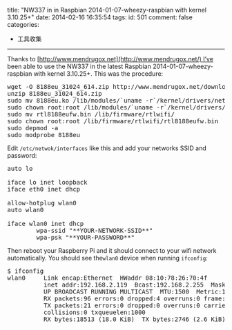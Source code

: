title: "NW337 in in Raspbian 2014-01-07-wheezy-raspbian with kernel 3.10.25+"
date: 2014-02-16 16:35:54
tags:
id: 501
comment: false
categories:
  - 工具收集
---

Thanks to [http://www.mendrugox.net](http://www.mendrugox.net/) I’ve been able to use the NW337 in the latest Raspbian 2014-01-07-wheezy-raspbian with kernel 3.10.25+. This was the procedure:
<pre>wget -O 8188eu_31024_614.zip http://www.mendrugox.net/downloads/14
unzip 8188eu_31024_614.zip
sudo mv 8188eu.ko /lib/modules/`uname -r`/kernel/drivers/net/wireless
sudo chown root:root /lib/modules/`uname -r`/kernel/drivers/net/wireless/8188eu.ko
sudo mv rtl8188eufw.bin /lib/firmware/rtlwifi/
sudo chown root:root /lib/firmware/rtlwifi/rtl8188eufw.bin
sudo depmod -a
sudo modprobe 8188eu</pre>
Edit `/etc/netwok/interfaces` like this and add your networks SSID and password:
<pre>auto lo

iface lo inet loopback
iface eth0 inet dhcp

allow-hotplug wlan0
auto wlan0

iface wlan0 inet dhcp
        wpa-ssid "**YOUR-NETWORK-SSID**"
        wpa-psk "**YOUR-PASSWORD**"</pre>
Then reboot your Raspberry Pi and it should connect to your wifi network automatically. You should see the`wlan0` device when running `ifconfig`:
<pre>$ ifconfig
wlan0     Link encap:Ethernet  HWaddr 08:10:78:26:70:4f
          inet addr:192.168.2.119  Bcast:192.168.2.255  Mask:255.255.255.0
          UP BROADCAST RUNNING MULTICAST  MTU:1500  Metric:1
          RX packets:96 errors:0 dropped:4 overruns:0 frame:0
          TX packets:21 errors:0 dropped:0 overruns:0 carrier:0
          collisions:0 txqueuelen:1000
          RX bytes:18513 (18.0 KiB)  TX bytes:2746 (2.6 KiB)</pre>